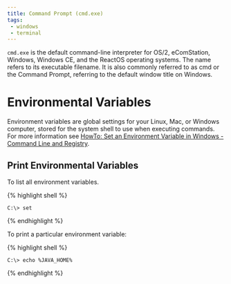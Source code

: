 ```yaml
---
title: Command Prompt (cmd.exe)
tags: 
 - windows
 - terminal
---
```


`cmd.exe` is the default command-line interpreter for OS/2, eComStation, Windows, Windows CE, and the ReactOS operating systems. The name refers to its executable filename. It is also commonly referred to as cmd or the Command Prompt, referring to the default window title on Windows.
<!--more-->

# Environmental Variables

Environment variables are global settings for your Linux, Mac, or Windows computer, stored for the system shell to use when executing commands. For more information see [HowTo: Set an Environment Variable in Windows - Command Line and Registry](http://www.dowdandassociates.com/blog/content/howto-set-an-environment-variable-in-windows-command-line-and-registry/).

## Print Environmental Variables

To list all environment variables.

{% highlight shell %}

    C:\> set
   
{% endhighlight %}

To print a particular environment variable:

{% highlight shell %}

    C:\> echo %JAVA_HOME%
   
{% endhighlight %}


